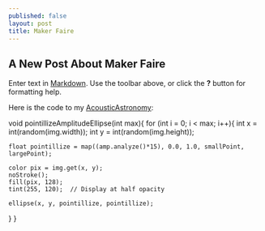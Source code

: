 ```yaml
---
published: false
layout: post
title: Maker Faire
---
```

## A New Post About Maker Faire

Enter text in [Markdown](http://daringfireball.net/projects/markdown/). Use the toolbar above, or click the **?** button for formatting help.

Here is the code to my [AcousticAstronomy](https://github.com/mvpoirier/AcousticAstronomy):

void pointillizeAmplitudeEllipse(int max){
  for (int i = 0; i < max; i++){
    int x = int(random(img.width));
    int y = int(random(img.height));
    
    float pointillize = map((amp.analyze()*15), 0.0, 1.0, smallPoint, largePoint);

    color pix = img.get(x, y);
    noStroke();
    fill(pix, 128);
    tint(255, 120);  // Display at half opacity
    
    ellipse(x, y, pointillize, pointillize);
  }
}
